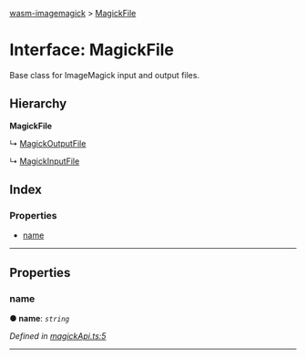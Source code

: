 [wasm-imagemagick](../README.md) > [MagickFile](../interfaces/magickfile.md)

# Interface: MagickFile

Base class for ImageMagick input and output files.

## Hierarchy

**MagickFile**

↳  [MagickOutputFile](magickoutputfile.md)

↳  [MagickInputFile](magickinputfile.md)

## Index

### Properties

* [name](magickfile.md#name)

---

## Properties

<a id="name"></a>

###  name

**● name**: *`string`*

*Defined in [magickApi.ts:5](https://github.com/KnicKnic/WASM-ImageMagick/blob/866c245/src/magickApi.ts#L5)*

___

